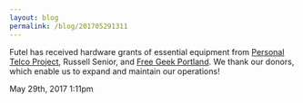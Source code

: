 ```yaml
---
layout: blog
permalink: /blog/201705291311
---
```


Futel has received hardware grants of essential equipment from <a href="https://personaltelco.net/">Personal Telco Project</a>, Russell Senior, and <a href="http://www.freegeek.org/">Free Geek Portland</a>. We thank our donors, which enable us to expand and maintain our operations!



<div id="footer">
<span id="timestamp"> May 29th, 2017 1:11pm </span>
</div>

